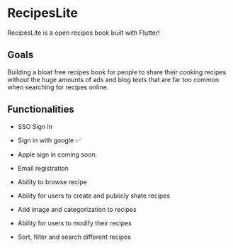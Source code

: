 # RecipesLite

RecipesLite is a open recipes book built with Flutter!

## Goals

Building a bloat free recipes book for people to share their cooking recipes without the huge amounts of ads and blog texts that are far too common when searching for recipes online.

## Functionalities
- SSO Sign in
- Sign in with google ✅ 
- Apple sign in coming soon. 
- Email registration

- Ability to browse recipe
- Ability for users to create and publicly shate recipes
- Add image and categorization to recipes
- Ability for users to modify their recipes
- Sort, filter and search different recipes

